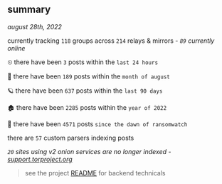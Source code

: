 
## summary
_august 28th, 2022_

currently tracking `118` groups across `214` relays & mirrors - _`89` currently online_

⏲ there have been `3` posts within the `last 24 hours`

🦈 there have been `189` posts within the `month of august`

🪐 there have been `637` posts within the `last 90 days`

🏚 there have been `2285` posts within the `year of 2022`

🦕 there have been `4571` posts `since the dawn of ransomwatch`

there are `57` custom parsers indexing posts

_`20` sites using v2 onion services are no longer indexed - [support.torproject.org](https://support.torproject.org/onionservices/v2-deprecation/)_

> see the project [README](https://github.com/joshhighet/ransomwatch#ransomwatch--) for backend technicals
